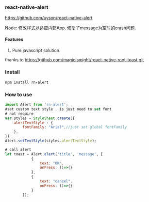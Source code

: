 ### react-native-alert

https://github.com/uyson/react-native-alert

Node: 修改样式以适应内部App.
修复了message为空时的crash问题.

#### Features
1. Pure javascript solution.


thanks to https://github.com/magicismight/react-native-root-toast.git
### Install 
`npm install rn-alert`

### How to use

``` js
import Alert from 'rn-alert';
#set custom text style , is just need to set font
# not require
var styles = StyleSheet.create({
	alertTextStyle : {
		fontFamily: "Arial",//just set global fontFamily
	},
})
Alert.setTextStyle(styles.alertTextStyle);

# call alert
let toast = Alert.alert('title', 'message', [
            {
                text: "OK",
                onPress: ()=>{}
            },
            {
                text: "cancel",
                onPress: ()=>{}
            }
        ]);
```
	
	
	
	
